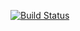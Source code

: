 [![Build Status](https://travis-ci.org/KevinSuasnabar/CaculatorNodeJS.svg?branch=master)](https://travis-ci.org/KevinSuasnabar/CaculatorNodeJS)